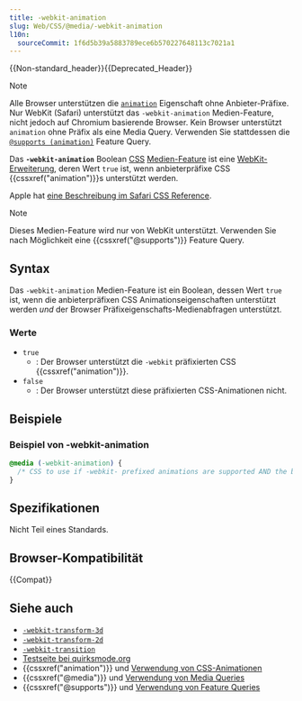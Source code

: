 ```yaml
---
title: -webkit-animation
slug: Web/CSS/@media/-webkit-animation
l10n:
  sourceCommit: 1f6d5b39a5883789ece6b570227648113c7021a1
---
```


{{Non-standard_header}}{{Deprecated_Header}}

> [!NOTE]
> Alle Browser unterstützen die [`animation`](/de/docs/Web/CSS/animation#browser_compatibility) Eigenschaft ohne Anbieter-Präfixe. Nur WebKit (Safari) unterstützt das `-webkit-animation` Medien-Feature, nicht jedoch auf Chromium basierende Browser. Kein Browser unterstützt `animation` ohne Präfix als eine Media Query. Verwenden Sie stattdessen die [`@supports (animation)`](/de/docs/Web/CSS/@supports) Feature Query.

Das **`-webkit-animation`** Boolean [CSS](/de/docs/Web/CSS) [Medien-Feature](/de/docs/Web/CSS/@media#media_features) ist eine [WebKit-Erweiterung](/de/docs/Web/CSS/Reference/Webkit_extensions), deren Wert `true` ist, wenn anbieterpräfixe CSS {{cssxref("animation")}}s unterstützt werden.

Apple hat [eine Beschreibung im Safari CSS Reference](https://developer.apple.com/library/archive/documentation/AppleApplications/Reference/SafariCSSRef/Articles/OtherStandardCSS3Features.html#//apple_ref/doc/uid/TP40007601-SW3).

> [!NOTE]
> Dieses Medien-Feature wird nur von WebKit unterstützt. Verwenden Sie nach Möglichkeit eine {{cssxref("@supports")}} Feature Query.

## Syntax

Das `-webkit-animation` Medien-Feature ist ein Boolean, dessen Wert `true` ist, wenn die anbieterpräfixen CSS Animationseigenschaften unterstützt werden _und_ der Browser Präfixeigenschafts-Medienabfragen unterstützt.

### Werte

- `true`
  - : Der Browser unterstützt die `-webkit` präfixierten CSS {{cssxref("animation")}}.
- `false`
  - : Der Browser unterstützt diese präfixierten CSS-Animationen nicht.

## Beispiele

### Beispiel von -webkit-animation

```css
@media (-webkit-animation) {
  /* CSS to use if -webkit- prefixed animations are supported AND the browser supports prefixed properties as media queries */
}
```

## Spezifikationen

Nicht Teil eines Standards.

## Browser-Kompatibilität

{{Compat}}

## Siehe auch

- [`-webkit-transform-3d`](/de/docs/Web/CSS/@media/-webkit-transform-3d)
- [`-webkit-transform-2d`](/de/docs/Web/CSS/@media/-webkit-transform-2d)
- [`-webkit-transition`](/de/docs/Web/CSS/@media/-webkit-transition)
- [Testseite bei quirksmode.org](https://www.quirksmode.org/css/tests/mediaqueries/animation.html)
- {{cssxref("animation")}} und [Verwendung von CSS-Animationen](/de/docs/Web/CSS/CSS_animations/Using_CSS_animations)
- {{cssxref("@media")}} und [Verwendung von Media Queries](/de/docs/Web/CSS/CSS_media_queries/Using_media_queries)
- {{cssxref("@supports")}} und [Verwendung von Feature Queries](/de/docs/Web/CSS/CSS_conditional_rules/Using_feature_queries)
